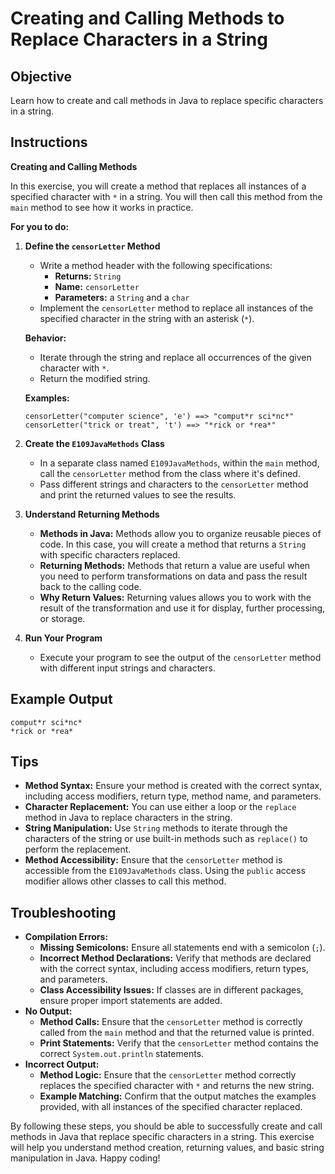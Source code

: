 # Creating and Calling Methods to Replace Characters in a String

## Objective
Learn how to create and call methods in Java to replace specific characters in a string.

## Instructions

**Creating and Calling Methods**

In this exercise, you will create a method that replaces all instances of a specified character with `*` in a string. You will then call this method from the `main` method to see how it works in practice.

**For you to do:**

1. **Define the `censorLetter` Method**
    - Write a method header with the following specifications:
        - **Returns:** `String`
        - **Name:** `censorLetter`
        - **Parameters:** a `String` and a `char`
    - Implement the `censorLetter` method to replace all instances of the specified character in the string with an asterisk (`*`).

   **Behavior:**
    - Iterate through the string and replace all occurrences of the given character with `*`.
    - Return the modified string.

   **Examples:**
   ```
   censorLetter("computer science", 'e') ==> "comput*r sci*nc*"
   censorLetter("trick or treat", 't') ==> "*rick or *rea*"
   ```

2. **Create the `E109JavaMethods` Class**
    - In a separate class named `E109JavaMethods`, within the `main` method, call the `censorLetter` method from the class where it's defined.
    - Pass different strings and characters to the `censorLetter` method and print the returned values to see the results.
3. **Understand Returning Methods**
    - **Methods in Java:** Methods allow you to organize reusable pieces of code. In this case, you will create a method that returns a `String` with specific characters replaced.
    - **Returning Methods:** Methods that return a value are useful when you need to perform transformations on data and pass the result back to the calling code.
    - **Why Return Values:** Returning values allows you to work with the result of the transformation and use it for display, further processing, or storage.

4. **Run Your Program**
    - Execute your program to see the output of the `censorLetter` method with different input strings and characters.

## Example Output
```
comput*r sci*nc*
*rick or *rea*
```

## Tips
- **Method Syntax:** Ensure your method is created with the correct syntax, including access modifiers, return type, method name, and parameters.
- **Character Replacement:** You can use either a loop or the `replace` method in Java to replace characters in the string.
- **String Manipulation:** Use `String` methods to iterate through the characters of the string or use built-in methods such as `replace()` to perform the replacement.
- **Method Accessibility:** Ensure that the `censorLetter` method is accessible from the `E109JavaMethods` class. Using the `public` access modifier allows other classes to call this method.

## Troubleshooting
- **Compilation Errors:**
    - **Missing Semicolons:** Ensure all statements end with a semicolon (`;`).
    - **Incorrect Method Declarations:** Verify that methods are declared with the correct syntax, including access modifiers, return types, and parameters.
    - **Class Accessibility Issues:** If classes are in different packages, ensure proper import statements are added.
- **No Output:**
    - **Method Calls:** Ensure that the `censorLetter` method is correctly called from the `main` method and that the returned value is printed.
    - **Print Statements:** Verify that the `censorLetter` method contains the correct `System.out.println` statements.
- **Incorrect Output:**
    - **Method Logic:** Ensure that the `censorLetter` method correctly replaces the specified character with `*` and returns the new string.
    - **Example Matching:** Confirm that the output matches the examples provided, with all instances of the specified character replaced.

By following these steps, you should be able to successfully create and call methods in Java that replace specific characters in a string. This exercise will help you understand method creation, returning values, and basic string manipulation in Java. Happy coding!
